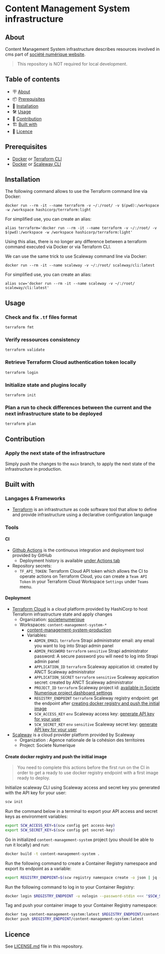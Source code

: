 # Content Management System infrastructure

## About

Content Management System infrastructure describes resources involved in cms part of [société numérique website](https://societenumerique.gouv.fr/).

> This repository is NOT required for local development.

## Table of contents

- 🪧 [About](#about)
- 📦 [Prerequisites](#prerequisites)
- 🚀 [Installation](#installation)
- 🛠️ [Usage](#usage)
- 🤝 [Contribution](#contribution)
- 🏗️ [Built with](#built-with)
- 📝 [Licence](#licence)

## Prerequisites

- [Docker](https://www.docker.com/) or [Terraform CLI](https://www.terraform.io/cli)
- [Docker](https://www.docker.com/) or [Scaleway CLI](https://www.scaleway.com/en/docs/developer-tools/scaleway-cli/)

## Installation

The following command allows to use the Terraform command line via Docker:
```shell
docker run --rm -it --name terraform -v ~/:/root/ -v $(pwd):/workspace -w /workspace hashicorp/terraform:light
```

For simplified use, you can create an alias:
```shell
alias terraform='docker run --rm -it --name terraform -v ~/:/root/ -v $(pwd):/workspace -w /workspace hashicorp/terraform:light'
```

Using this alias, there is no longer any difference between a terraform command executed via Docker or via Terraform CLI.

We can use the same trick to use Scaleway command line via Docker:
```shell
docker run --rm -it --name scaleway -v ~/:/root/ scaleway/cli:latest
```

For simplified use, you can create an alias:
```shell
alias scw='docker run --rm -it --name scaleway -v ~/:/root/ scaleway/cli:latest'
```

## Usage

### Check and fix `.tf` files format

```shell
terraform fmt
```

### Verify ressources consistency

```shell
terraform validate
```

### Retrieve Terraform Cloud authentication token locally

```shell
terraform login
```

### Initialize state and plugins locally

```shell
terraform init
```

### Plan a run to check differences between the current and the next infrastructure state to be deployed

```shell
terraform plan
```

## Contribution

### Apply the next state of the infrastructure

Simply push the changes to the `main` branch, to apply the next state of the infrastructure in production.

## Built with

### Langages & Frameworks

- [Terraform](https://www.terraform.io/) is an infrastructure as code software tool that allow to define and provide infrastructure using a declarative configuration language

### Tools

#### CI

- [Github Actions](https://docs.github.com/en/actions) is the continuous integration and deployment tool provided by GitHub
  - Deployment history is available [under Actions tab](https://github.com/societenumerique-gouv-fr/infrastructure-content-management-system/actions)
- Repository secrets:
  - `TF_API_TOKEN`: Terraform Cloud API token which allows the CI to operate actions on Terraform Cloud, you can create a `Team API Token` in your Terraform Cloud Workspace `Settings` under `Teams` menu. 

#### Deployment

- [Terraform Cloud](https://app.terraform.io/) is a cloud platform provided by HashiCorp to host Terraform infrastructure state and apply changes
  - Organization: [societenumerique](https://app.terraform.io/app/societenumerique/workspaces)
  - Workspaces: `content-management-system-*`
    - [content-management-system-production](https://app.terraform.io/app/societenumerique/workspaces/content-management-system-production)
    - Variables:
      - `ADMIN_EMAIL` `terraform` Strapi administrator email: any email you want to log into Strapi admin panel
      - `ADMIN_PASSWORD` `terraform` `sensitive` Strapi administrator password: A secure password you will need to log into Strapi admin panel
      - `APPLICATION_ID` `terraform` Scaleway appication id: created by ANCT Scaleway administrator
      - `APPLICATION_SECRET` `terraform` `sensitive` Scaleway appication secret: created by ANCT Scaleway administrator
      - `PROJECT_ID` `terraform` Scaleway project id: [available in Societe Numerique project dashboard settings](https://console.scaleway.com/project/settings)
      - `REGISTRY_ENDPOINT` `terraform` Scaleway registry endpoint: get the endpoint after [creating docker registry and push the initial image](#create-docker-registry-and-push-the-initial-image)
      - `SCW_ACCESS_KEY` `env` Scaleway access key: [generate API key for your user](https://console.scaleway.com/iam/users)
      - `SCW_SECRET_KEY` `env` `sensitive` Scaleway secret key: [generate API key for your user](https://console.scaleway.com/iam/users)
- [Scaleway](https://console.scaleway.com/) is a cloud provider platform provided by Scaleway
  - Organization : Agence nationale de la cohésion des territoires
  - Project: Societe Numerique

#### Create docker registry and push the initial image

> You need to complete this actions before the first run on the CI in order to get a ready to use docker registry endpoint with a first image ready to deploy.

Initialize scaleway CLI using Scaleway access and secret key you generated with the API key for your user:
```bash
scw init
```
Run the command below in a terminal to export your API access and secret keys as environment variables:
```bash
export SCW_ACCESS_KEY=$(scw config get access-key)
export SCW_SECRET_KEY=$(scw config get secret-key)
```
Go in initialized `content-management-system` project (you should be able to run it locally) and run:
```bash
docker build -t content-management-system .
```

Run the following command to create a Container Registry namespace and export its endpoint as a variable:
```bash
export REGISTRY_ENDPOINT=$(scw registry namespace create -o json | jq -r '.endpoint')
```

Run the following command to log in to your Container Registry:
```bash
docker login $REGISTRY_ENDPOINT -u nologin --password-stdin <<< "$SCW_SECRET_KEY"
```

Tag and push your container image to your Container Registry namespace:
```bash
docker tag content-management-system:latest $REGISTRY_ENDPOINT/content-management-system:latest
docker push $REGISTRY_ENDPOINT/content-management-system:latest
```

## Licence

See [LICENSE.md](./LICENSE.md) file in this repository.
